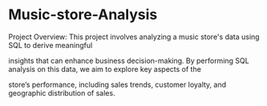 # Music-store-Analysis

Project Overview:
This project involves analyzing a music store's data using SQL to derive meaningful 

insights that can enhance business decision-making. By performing SQL analysis on this data, we aim to explore key aspects of the 

store’s performance, including sales trends, customer loyalty, and geographic distribution of sales.


